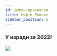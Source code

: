 ```yaml
---
id: диван-краљевски
title: Нифти Роиале
sidebar_position: 5
---
```


### У изради за 2022!

![](/img/niftyroyale_v01.png)
